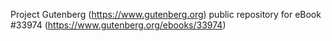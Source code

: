 Project Gutenberg (https://www.gutenberg.org) public repository for eBook #33974 (https://www.gutenberg.org/ebooks/33974)
